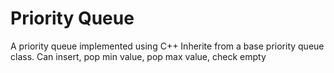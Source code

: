 # Priority Queue
A priority queue implemented using C++
Inherite from a base priority queue class.
Can insert, pop min value, pop max value, check empty

